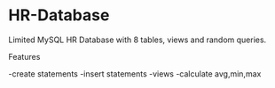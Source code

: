 # HR-Database

Limited MySQL HR Database with 8 tables, views and random queries.

Features

-create statements
-insert statements
-views 
-calculate avg,min,max
